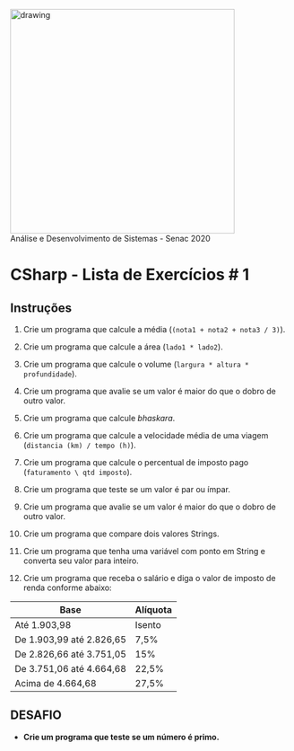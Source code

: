 <img src="https://www.ead.senac.br/arquivo/api/download/publico/1134" alt="drawing" width="400"/><br>
Análise e Desenvolvimento de Sistemas - Senac 2020
# CSharp - Lista de Exercícios # 1

## Instruções

1) Crie um programa que calcule a média (`(nota1 + nota2 + nota3 / 3)`).

2) Crie um programa que calcule a área (`lado1 * lado2`).

3) Crie um programa que calcule o volume (`largura * altura * profundidade`).

4) Crie um programa que avalie se um valor é maior do que o dobro de outro valor.

5) Crie um programa que calcule _bhaskara_.

6) Crie um programa que calcule a velocidade média de uma viagem (`distancia (km) / tempo (h)`).

7) Crie um programa que calcule o percentual de imposto pago (`faturamento \ qtd imposto`).

8) Crie um programa que teste se um valor é par ou ímpar.

9) Crie um programa que avalie se um valor é maior do que o dobro de outro valor.

10) Crie um programa que compare dois valores Strings.

11) Crie um programa que tenha uma variável com ponto em String e converta seu valor para inteiro.

12) Crie um programa que receba o salário e diga o valor de imposto de renda conforme abaixo:

Base                     | Alíquota
---------                | ------
Até 1.903,98             | Isento
De 1.903,99 até 2.826,65 | 7,5%
De 2.826,66 até 3.751,05 | 15%
De 3.751,06 até 4.664,68 | 22,5%
Acima de 4.664,68        | 27,5%

## DESAFIO

* **Crie um programa que teste se um número é primo.**
